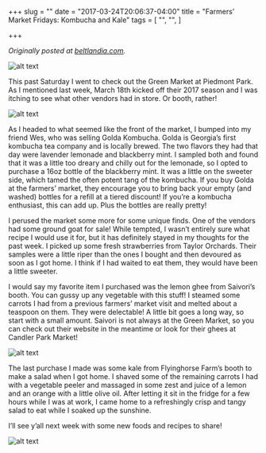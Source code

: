 +++
slug = ""
date = "2017-03-24T20:06:37-04:00"
title = "Farmers’ Market Fridays: Kombucha and Kale"
tags = [
  "",
  "",
]

+++

<i>Originally posted at <a href="http://beltlandia.com/farmers-market-fridays-kombucha-and-kale/">beltlandia.com</a>.</i>

![alt text](/images/kombucha-4.jpg "Green Market on a gray day")

This past Saturday I went to check out the Green Market at Piedmont Park. As I mentioned last week, March 18th kicked off their 2017 season and I was itching to see what other vendors had in store. Or booth, rather!

![alt text](/images/kombucha-1.jpg "Wes with Golda Kombucha")

As I headed to what seemed like the front of the market, I bumped into my friend Wes, who was selling Golda Kombucha. Golda is Georgia’s first kombucha tea company and is locally brewed. The two flavors they had that day were lavender lemonade and blackberry mint. I sampled both and found that it was a little too dreary and chilly out for the lemonade, so I opted to purchase a 16oz bottle of the blackberry mint. It was a little on the sweeter side, which tamed the often potent tang of the kombucha. If you buy Golda at the farmers’ market, they encourage you to bring back your empty (and washed) bottles for a refill at a tiered discount! If you’re a kombucha enthusiast, this can add up. Plus the bottles are really pretty!

I perused the market some more for some unique finds. One of the vendors had some ground goat for sale! While tempted, I wasn’t entirely sure what recipe I would use it for, but it has definitely stayed in my thoughts for the past week. I picked up some fresh strawberries from Taylor Orchards. Their samples were a little riper than the ones I bought and then devoured as soon as I got home. I think if I had waited to eat them, they would have been a little
sweeter.

I would say my favorite item I purchased was the lemon ghee from Saivori’s booth. You can gussy up any vegetable with this stuff! I steamed some carrots I had from a previous farmers’ market visit and melted about a teaspoon on them. They were delectable! A little bit goes a long way, so start with a small amount. Saivori is not always at the Green Market, so you can check out their website in the meantime or look for their ghees at Candler Park Market!

![alt text](/images/kombucha-2.jpg "Arty has the finest palette for choosing kale")

The last purchase I made was some kale from Flyinghorse Farm’s booth to make a salad when I got home. I shaved some of the remaining carrots I had with a vegetable peeler and massaged in some zest and juice of a lemon and an orange with a little olive oil. After letting it sit in the fridge for a few hours while I was at work, I came home to a refreshingly crisp and tangy salad to eat while I soaked up the sunshine.

I’ll see y’all next week with some new foods and recipes to share!

![alt text](/images/kombucha-3.jpg "Salad in the sun!")